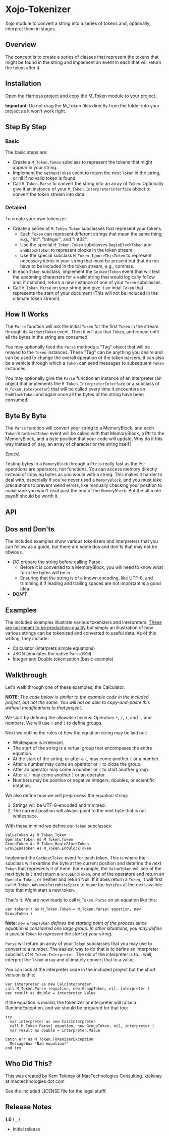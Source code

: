 # Xojo-Tokenizer

Xojo module to convert a string into a series of tokens and, optionally, interpret them in stages.

## Overview

The concept is to create a series of classes that represent the tokens that might be found in the string and implement an event in each that will return the token after it.

## Installation

Open the Harness project and copy the M_Token module to your project.

**Important**: Do not drag the M_Token files directly from the folder into your project as it won't work right.

## Step By Step

### Basic

The basic steps are:

* Create a `M_Token.Token` subclass to represent the tokens that might appear in your string.
* Implement the `GetNextToken` event to return the next `Token` in the string, or nil if no valid token is found.
* Call `M_Token.Parse` to convert the string into an array of `Token`. Optionally give it an instance of your `M_Token.InterpreterInterface` object to convert the token stream into data.

### Detailed

To create your own tokenizer:

* Create a series of `M_Token.Token` subclasses that represent your tokens.
  * Each `Token` can represent different strings that mean the same thing, e.g., "Int", "Integer", and "Int32".
  * Use the special `M_Token.Token` subclasses `BeginBlockToken` and `EndBlockToken` to represent blocks in the token stream.
  * Use the special subclass `M_Token.IgnoreThisToken` to represent necessary items in your string that must be present but that do not have to be included in the token stream, e.g., commas.
* In each `Token` subclass, implement the `GetNextToken` event that will test the upcoming characters for a valid string that would logically follow and, if matched, return a new instance of one of your `Token` subclasses.
* Call `M_Token.Parse` on your string and give it an intial `Token` that represents the start of your document (This will not be incluced in the ultimate token stream).

## How It Works

The `Parse` function will ask the initial `Token` for the first `Token` in the stream through its `GetNextToken` event. Then it will ask that `Token`, and repeat until all the bytes in the string are consumed.

You may optionally feed the `Parse` methods a "Tag" object that will be relayed to the `Token` instances. These "Tag" can be anything you desire and can be used to change the overall operation of the token parsers. It can also be a vehicle through which a `Token` can send messages to subsequent `Token` instances.

You may optionally give the `Parse` function an instance of an interpreter (an object that implements the `M_Token.InterpreterInterface` or a subclass of `M_Token.Interpreter`) that will be called every time it encounters an `EndBlockToken` and again once all the bytes of the string have been consumed.

## Byte By Byte

The `Parse` function will convert your string to a MemoryBlock, and each `Token`'s `GetNextToken` event will be called with that MemoryBlock, a Ptr to the MemoryBlock, and a byte position that your code will update. Why do it this way instead of, say, an array of character or the string itself?

Speed.

Testing bytes in a `MemoryBlock` through a `Ptr` is really fast as the `Ptr` operations are operators, not functions. You can access memory directly instead of copying bytes as you would with a string. This makes it harder to deal with, especially if you've never used a `MemoryBlock`, and you must take precautions to prevent weird errors, like manually checking your position to make sure you won't read past the end of the `MemoryBlock`. But the ultimate payoff should be worth it.

## API



## Dos and Don'ts

The included examples show various tokenizers and interpreters that you can follow as a guide, but there are some dos and don'ts that may not be obvious.

* *DO* prepare the string before calling Parse.
  * Before it is converted to a MemoryBlock, you will need to know what form the bytes will be in.
  * Ensuring that the string is of a known encoding, like UTF-8, and trimming it if leading and trailing spaces are not important is a good idea.
* **DON'T**

## Examples

The included examples illustrate various tokenizers and interpreters. <u>These are not meant to be production-quality</u> but simply an illustration of how various strings can be tokenized and converted to useful data. As of this writing, they include:

* Calculator (interprets simple equations)
* JSON (emulates the native `ParseJSON`)
* Integer and Double tokenization (basic example)

## Walkthrough

Let's walk through one of these examples, the Calculator.

**NOTE**: *The code below is similar to the example code in the included project, but not the same. You will not be able to copy-and-paste this without modifications to that project.*

We start by defining the allowable tokens: Operators `*`, `/`, `+`, and `-`, and numbers. We will use `(` and `)` to define groups.

Next we outline the rules of how the equation string may be laid out:

* Whitespace is irrelevant.
* The start of the string is a virtual group that encompases the entire equation.
* At the start of the string, or after a `(`, may come another `(` or a number.
* After a number may come an operator or `)` to close the group.
* After an operator may come a number or `(` to start another group.
* After a `)` may come another `)` or an operator.
* Numbers may be positive or negative integers, doubles, or scientific notation.

We also define how we will preprocess the equation string:

1. Strings will be UTF-8-encoded and trimmed.
1. The current position will always point to the next byte that is not whitespace.

With these in mind we define our `Token` subclasses:

```Xojo
ValueToken As M_Token.Token
OperatorToken As M_Token.Token
GroupToken As M_Token.BeginBlockToken
GroupEndToken As M_Token.EndBlockToken
```

Implement the `GetNextToken` event for each token. This is where the subclass will examine the byte at the current position and deterine the _next_ `Token` that represents it of them. For example, the `ValueToken` will see of the next byte is `)` and return a `GroupEndToken`, one of the operators and return an `OperatorToken`, or neither and return Null. If it does return a `Token`, it will first call `M_Token.AdvancePastWhiteSpace` to leave the `bytePos` at the next availble byte that might start a new token.

That's it. We are now ready to call `M_Token.Parse` on an equation like this:

```Xojo
var tokens() as M_Token.Token = M_Token.Parse( equation, new GroupToken )
```

**Note**: *`new GroupToken` defines the starting point of the process since equation is considered one large group. In other situations, you may define a special `Token` to represent the start of your string.*

`Parse` will return an array of your `Token` subclasses that you may use to convert to a number. The easiest way to do that is to define an interpreter subclass of `M_Token.Interpreter`. The old of the interpreter is to... well, interpret the `Token` array and ultimately convert that to a value.

You can look at the interpreter code in the included project but the short version is this:

```Xojo
var interpreter as new CalcInterpreter
call M_Token.Parse (equation, new GroupToken, nil, interpreter )
var result as double = interpreter.Value
```

If the equation is invalid, the tokenizer or interpreter will raise a RuntimeException, and we should be prepared for that too:

```Xojo
try
  var interpreter as new CalcInterpreter
  call M_Token.Parse( equation, new GroupToken, nil, interpreter )
  var result as double = interpreter.Value

catch err as M_Token.TokenizerException
  MessageBox "Bad equation!"
end try
```

## Who Did This?

This was created by Kem Tekinay of MacTechnologies Consulting.
ktekinay at mactechnologies dot com

See the included LICENSE file for the legal stufff.

## Release Notes

**1.0** (__)

* Initial release